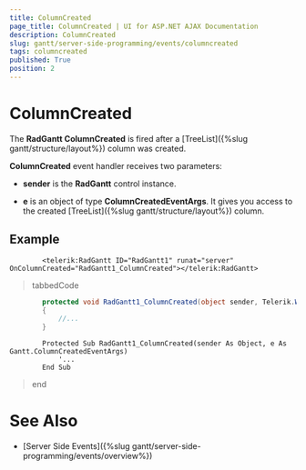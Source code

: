 ```yaml
---
title: ColumnCreated
page_title: ColumnCreated | UI for ASP.NET AJAX Documentation
description: ColumnCreated
slug: gantt/server-side-programming/events/columncreated
tags: columncreated
published: True
position: 2
---
```


# ColumnCreated



The __RadGantt ColumnCreated__ is fired after a [TreeList]({%slug gantt/structure/layout%}) column was created.

__ColumnCreated__ event handler receives two parameters:

* __sender__ is the __RadGantt__ control instance.

* __e__ is an object of type __ColumnCreatedEventArgs__. It gives you access to the created [TreeList]({%slug gantt/structure/layout%}) column.

## Example

````ASPNET
	    <telerik:RadGantt ID="RadGantt1" runat="server" OnColumnCreated="RadGantt1_ColumnCreated"></telerik:RadGantt>
````



>tabbedCode

````C#
	    protected void RadGantt1_ColumnCreated(object sender, Telerik.Web.UI.Gantt.ColumnCreatedEventArgs e)
	    {
	        //...
	    }
````



````VB.NET
	    Protected Sub RadGantt1_ColumnCreated(sender As Object, e As Gantt.ColumnCreatedEventArgs)
	        '...
	    End Sub
````


>end

# See Also

 * [Server Side Events]({%slug gantt/server-side-programming/events/overview%})

